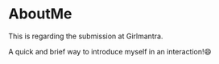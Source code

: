 # AboutMe
This is regarding the submission at Girlmantra.

A quick and brief way to introduce myself in an interaction!😄
